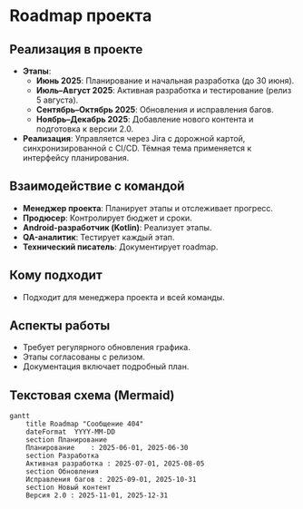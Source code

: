 # Roadmap проекта

## Реализация в проекте
- **Этапы**:
  - **Июнь 2025**: Планирование и начальная разработка (до 30 июня).
  - **Июль–Август 2025**: Активная разработка и тестирование (релиз 5 августа).
  - **Сентябрь–Октябрь 2025**: Обновления и исправления багов.
  - **Ноябрь–Декабрь 2025**: Добавление нового контента и подготовка к версии 2.0.
- **Реализация**: Управляется через Jira с дорожной картой, синхронизированной с CI/CD. Тёмная тема применяется к интерфейсу планирования.

## Взаимодействие с командой
- **Менеджер проекта**: Планирует этапы и отслеживает прогресс.
- **Продюсер**: Контролирует бюджет и сроки.
- **Android-разработчик (Kotlin)**: Реализует этапы.
- **QA-аналитик**: Тестирует каждый этап.
- **Технический писатель**: Документирует roadmap.

## Кому подходит
- Подходит для менеджера проекта и всей команды.

## Аспекты работы
- Требует регулярного обновления графика.
- Этапы согласованы с релизом.
- Документация включает подробный план.

## Текстовая схема (Mermaid)
```mermaid
gantt
    title Roadmap "Сообщение 404"
    dateFormat  YYYY-MM-DD
    section Планирование
    Планирование    : 2025-06-01, 2025-06-30
    section Разработка
    Активная разработка : 2025-07-01, 2025-08-05
    section Обновления
    Исправления багов : 2025-09-01, 2025-10-31
    section Новый контент
    Версия 2.0 : 2025-11-01, 2025-12-31
``` 
